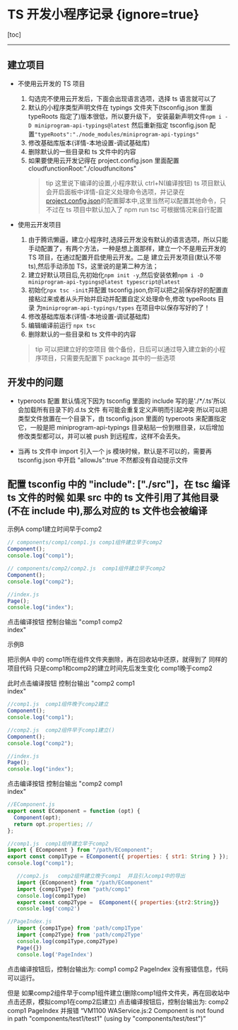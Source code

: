 # TS 开发小程序记录 {ignore=true}

[toc]

---

## 建立项目

- 不使用云开发的 TS 项目

  1.  勾选完不使用云开发后，下面会出现语言选项，选择 ts 语言就可以了
  2.  默认的小程序类型声明文件在 typings 文件夹下(tsconfig.json 里面 typeRoots 指定了)版本很低，所以要升级下，
      安装最新声明文件`npm i -D miniprogram-api-typings@latest` 然后重新指定 tsconfig.json 配置`"typeRoots":"./node_modules/miniprogram-api-typings"`
  3.  修改基础库版本(详情-本地设置-调试基础库)
  4.  删除默认的一些目录和 ts 文件中的内容
  5.  如果要使用云开发记得在 project.config.json 里面配置 cloudfunctionRoot:"./cloudfuncitons"
      > tip
      > 这里说下编译的设置,小程序默认 ctrl+N(编译按钮) ts 项目默认会开启面板中详情-自定义处理命令选项，并记录在[project.config.json](https://developers.weixin.qq.com/miniprogram/dev/devtools/projectconfig.html)的配置脚本中,这里当然可以配置其他命令，只不过在 ts 项目中默认加入了 npm run tsc 可根据情况来自行配置

- 使用云开发项目

  1.  由于腾讯懒逼，建立小程序时,选择云开发没有默认的语言选项，所以只能手动配置了，有两个方法，一种是想上面那样，建立一个不是用云开发的 TS 项目，在通过配置开启使用云开发。二是 建立云开发项目(默认不带 ts),然后手动添加 TS，这里说的是第二种方法；
  2.  建立好默认项目后,先初始化`npm init -y`,然后安装依赖`npm i -D miniprogram-api-typings@latest typescript@latest`
  3.  初始化`npx tsc -init`并配置 tsconfig.json,你可以把之前保存好的配置直接粘过来或者从头开始并启动并配置自定义处理命令,修改 typeRoots 目录 为`miniprogram-api-typings/types` 在项目中以保存写好的了！
  4.  修改基础库版本(详情-本地设置-调试基础库)
  5.  编辑编译前运行 `npx tsc`
  6.  删除默认的一些目录和 ts 文件中的内容

  > tip
  > 可以把建立好的空项目 做个备份，日后可以通过导入建立新的小程序项目，只需要先配置下 package 其中的一些选项

## 开发中的问题

- typeroots 配置
  默认情况下因为 tsconfig 里面的 include 写的是'./\*_/_.ts'所以会加载所有目录下的.d.ts 文件 有可能会重复定义声明而引起冲突
  所以可以把类型文件放置在一个目录下，由 tsconfig.json 里面的 typeroots 来配置指定它，一般是把 miniprogram-api-typings 目录粘贴一份到根目录，以后增加修改类型都可以，并可以被 push 到远程库，这样不会丢失。

- 当再 ts 文件中 import 引入一个 js 模块时候，默认是不可以的，需要再 tsconfig.json 中开启 "allowJs":true 不然都没有自动提示文件

## 配置 tsconfig 中的 "include": ["./src"]，在 tsc 编译 ts 文件的时候 如果 src 中的 ts 文件引用了其他目录(不在 include 中),那么对应的 ts 文件也会被编译




示例A comp1建立时间早于comp2

```js
// components/comp1/comp1.js comp1组件建立早于comp2
Component();
console.log("comp1");
```

```js
// components/comp2/comp2.js  comp1组件建立早于comp2
Component();
console.log("comp2");
```

```js
//index.js  
Page();
console.log("index");
```
点击编译按钮
控制台输出 "comp1 
           comp2  
           index"

示例B 

把示例A 中的 comp1所在组件文件夹删除，再在回收站中还原，就得到了 同样的项目代码 只是comp1和comp2的建立时间先后发生变化 comp1晚于comp2

此时点击编译按钮
控制台输出 "comp2 
           comp1  
           index"



```js
//comp1.js  comp1组件晚于comp2建立
Component();
console.log("comp1");
```

```js
//comp2.js  comp2组件早于comp1建立()
Component();
console.log("comp2");
```

```js
//index.js  
Page();
console.log("index");
```
点击编译按钮
控制台输出 "comp2 
           comp1  
           index"

















```js
//EComponent.js
export const EComponent = function (opt) {
  Component(opt);
  return opt.properties; //
};
```

```js
//comp1.js  comp1组件建立早于comp2
import { EComponent } from "/path/EComponent";
export const comp1Type = EComponent({ properties: { str1: String } });
console.log("comp1");
```

```js
   //comp2.js   comp2组件建立晚于comp1  并且引入comp1中的导出
   import {EComponent} from "/path/EComponent"
   import {comp1Type} from "path/comp1" 
   console.log(comp1Type)
   export const comp2Type =  EComponent({ properties:{str2:String}}
   console.log('comp2')
```

```js
//PageIndex.js
   import {comp1Type} from 'path/comp1Type'
   import {comp2Type} from 'path/comp2Type'
   console.log(comp1Type,comp2Type)
   Page({})
   console.log('PageIndex')
```
点击编译按钮后，控制台输出为:  comp1   comp2    PageIndex
没有报错信息，代码可以运行。

但是 如果comp2组件早于comp1组件建立(删除comp1组件文件夹，再在回收站中点击还原，模拟comp1在comp2后建立) 
点击编译按钮后，控制台输出为:    comp2  comp1    PageIndex 并报错 “VM1100 WAService.js:2 Component is not found in path "components/test1/test1" (using by "components/test/test")”
